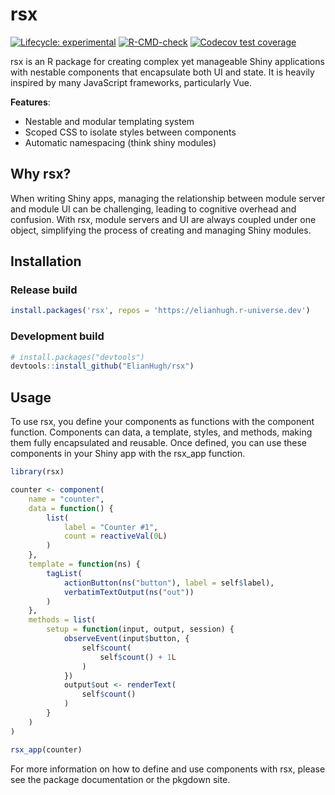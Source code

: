 # rsx

<!-- badges: start -->
[![Lifecycle:
experimental](https://img.shields.io/badge/lifecycle-experimental-orange.svg)](https://www.tidyverse.org/lifecycle/#experimental)
[![R-CMD-check](https://github.com/ElianHugh/rsx/workflows/R-CMD-check/badge.svg)](https://github.com/ElianHugh/rsx/actions)
[![Codecov test coverage](https://codecov.io/gh/ElianHugh/rsx/branch/main/graph/badge.svg)](https://app.codecov.io/gh/ElianHugh/rsx?branch=main)
<!-- badges: end -->

rsx is an R package for creating complex yet manageable Shiny applications with nestable components that encapsulate both UI and state. It is heavily inspired by many JavaScript frameworks, particularly Vue.

<b>Features</b>:

* Nestable and modular templating system
* Scoped CSS to isolate styles between components
* Automatic namespacing (think shiny modules)

## Why rsx?

When writing Shiny apps, managing the relationship between module server and module UI can be challenging, leading to cognitive overhead and confusion. With rsx, module servers and UI are always coupled under one object, simplifying the process of creating and managing Shiny modules.

## Installation

### Release build

``` r
install.packages('rsx', repos = 'https://elianhugh.r-universe.dev')
```

### Development build

``` r
# install.packages("devtools")
devtools::install_github("ElianHugh/rsx")
```

## Usage

To use rsx, you define your components as functions with the component function. Components can data, a template, styles, and methods, making them fully encapsulated and reusable. Once defined, you can use these components in your Shiny app with the rsx_app function.

```r
library(rsx)

counter <- component(
    name = "counter",
    data = function() {
        list(
            label = "Counter #1",
            count = reactiveVal(0L)
        )
    },
    template = function(ns) {
        tagList(
            actionButton(ns("button"), label = self$label),
            verbatimTextOutput(ns("out"))
        )
    },
    methods = list(
        setup = function(input, output, session) {
            observeEvent(input$button, {
                self$count(
                    self$count() + 1L
                )
            })
            output$out <- renderText(
                self$count()
            )
        }
    )
)

rsx_app(counter)
```

For more information on how to define and use components with rsx, please see the package documentation or the pkgdown site.